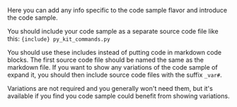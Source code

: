Here you can add any info specific to the code sample flavor and introduce the code sample.

You should include your code sample as a separate source code file like this:
```{include} py_kit_commands.py```

You should use these includes instead of putting code in markdown code blocks. The first source code file should be named the same as the markdown file. If you want to show any variations of the code sample of expand it, you should then include source code files with the suffix `_var#`.

Variations are not required and you generally won't need them, but it's available if you find you code sample could benefit from showing variations.
